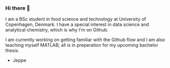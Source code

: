 ### Hi there 👋
I am a BSc student in food science and technology at University of Copenhagen, Denmark. 
I have a special interest in data science and analytical chemistry, which is why I'm on Github.

I am currently working on getting familiar with the Github flow and I am also teaching myself MATLAB; all is in preperation for my upcoming bachelor thesis.

- Jeppe

<!--
**JAarup/JAarup** is a ✨ _special_ ✨ repository because its `README.md` (this file) appears on your GitHub profile.

Here are some ideas to get you started:

- 🔭 I’m currently working on ...
- 🌱 I’m currently learning ...
- 👯 I’m looking to collaborate on ...
- 🤔 I’m looking for help with ...
- 💬 Ask me about ...
- 📫 How to reach me: ...
- 😄 Pronouns: ...
- ⚡ Fun fact: ...
-->
